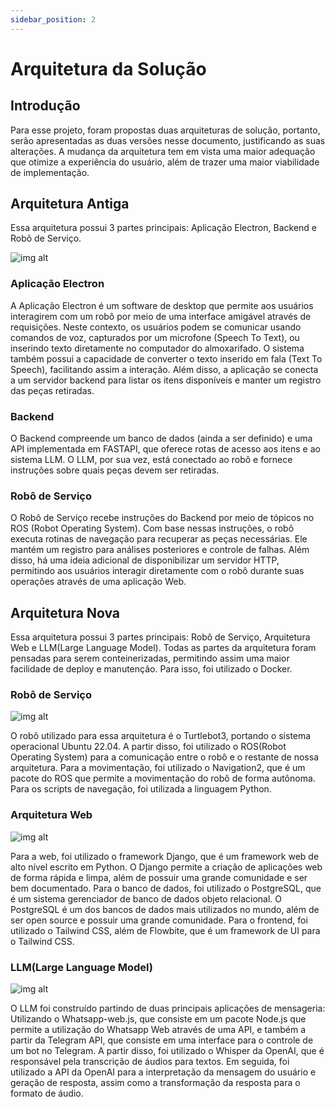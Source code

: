 ```yaml
---
sidebar_position: 2
---
```


# Arquitetura da Solução

## Introdução

Para esse projeto, foram propostas duas arquiteturas de solução, portanto, serão apresentadas as duas versões nesse documento, justificando as suas alterações. A mudança da arquitetura tem em vista uma maior adequação que otimize a experiência do usuário, além de trazer uma maior viabilidade de implementação.

## Arquitetura Antiga

Essa arquitetura possui 3 partes principais: Aplicação Electron, Backend e Robô de Serviço.

![img alt](/img/arquitetura_antiga.png)


### Aplicação Electron

A Aplicação Electron é um software de desktop que permite aos usuários interagirem com um robô por meio de uma interface amigável através de requisições. Neste contexto, os usuários podem se comunicar usando comandos de voz, capturados por um microfone (Speech To Text), ou inserindo texto diretamente no computador do almoxarifado. O sistema também possui a capacidade de converter o texto inserido em fala (Text To Speech), facilitando assim a interação. Além disso, a aplicação se conecta a um servidor backend para listar os itens disponíveis e manter um registro das peças retiradas.

### Backend

O Backend compreende um banco de dados (ainda a ser definido) e uma API implementada em FASTAPI, que oferece rotas de acesso aos itens e ao sistema LLM. O LLM, por sua vez, está conectado ao robô e fornece instruções sobre quais peças devem ser retiradas.

### Robô de Serviço

O Robô de Serviço recebe instruções do Backend por meio de tópicos no ROS (Robot Operating System). Com base nessas instruções, o robô executa rotinas de navegação para recuperar as peças necessárias. Ele mantém um registro para análises posteriores e controle de falhas. Além disso, há uma ideia adicional de disponibilizar um servidor HTTP, permitindo aos usuários interagir diretamente com o robô durante suas operações através de uma aplicação Web.

## Arquitetura Nova

Essa arquitetura possui 3 partes principais: Robô de Serviço, Arquitetura Web e LLM(Large Language Model). Todas as partes da arquitetura foram pensadas para serem conteinerizadas, permitindo assim uma maior facilidade de deploy e manutenção. Para isso, foi utilizado o Docker.

### Robô de Serviço

![img alt](/img/arquitetura_turtlebot.png)

O robô utilizado para essa arquitetura é o Turtlebot3, portando o sistema operacional Ubuntu 22.04. A partir disso, foi utilizado o ROS(Robot Operating System) para a comunicação entre o robô e o restante de nossa arquitetura. Para a movimentação, foi utilizado o Navigation2, que é um pacote do ROS que permite a movimentação do robô de forma autônoma. Para os scripts de navegação, foi utilizada a linguagem Python.

### Arquitetura Web

![img alt](/img/arquitetura_web.png)

Para a web, foi utilizado o framework Django, que é um framework web de alto nível escrito em Python. O Django permite a criação de aplicações web de forma rápida e limpa, além de possuir uma grande comunidade e ser bem documentado. Para o banco de dados, foi utilizado o PostgreSQL, que é um sistema gerenciador de banco de dados objeto relacional. O PostgreSQL é um dos bancos de dados mais utilizados no mundo, além de ser open source e possuir uma grande comunidade. Para o frontend, foi utilizado o Tailwind CSS, além de Flowbite, que é um framework de UI para o Tailwind CSS.

### LLM(Large Language Model)

![img alt](/img/arquitetura_llm.png)

O LLM foi construído partindo de duas principais aplicações de mensageria: Utilizando o Whatsapp-web.js, que consiste em um pacote Node.js que permite a utilização do Whatsapp Web através de uma API, e também a partir da Telegram API, que consiste em uma interface para o controle de um bot no Telegram. A partir disso, foi utilizado o Whisper da OpenAI, que é responsável pela transcrição de áudios para textos. Em seguida, foi utilizado a API da OpenAI para a interpretação da mensagem do usuário e geração de resposta, assim como a transformação da resposta para o formato de áudio.